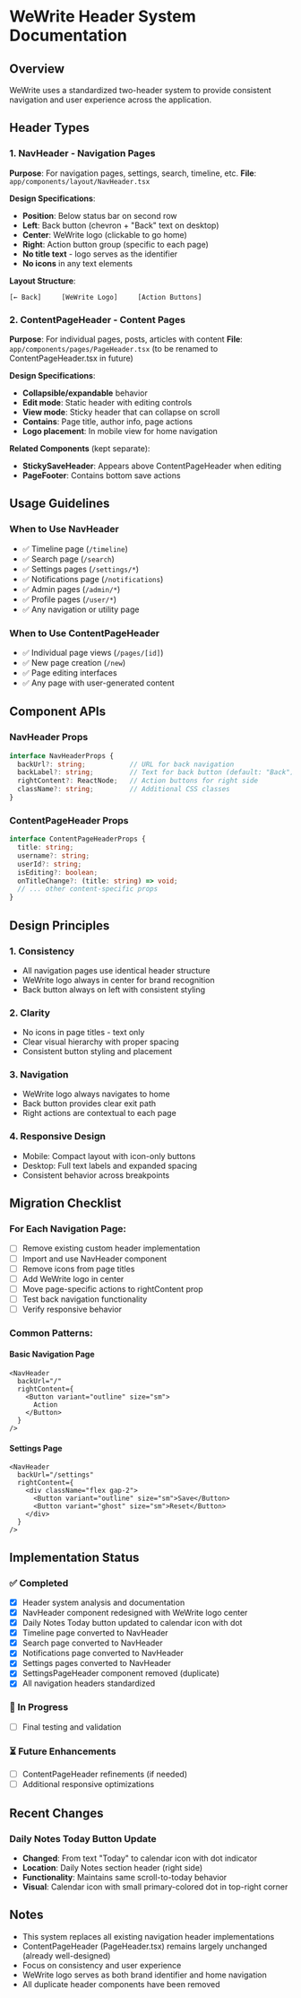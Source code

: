 # WeWrite Header System Documentation

## Overview

WeWrite uses a standardized two-header system to provide consistent navigation and user experience across the application.

## Header Types

### 1. NavHeader - Navigation Pages
**Purpose**: For navigation pages, settings, search, timeline, etc.
**File**: `app/components/layout/NavHeader.tsx`

**Design Specifications**:
- **Position**: Below status bar on second row
- **Left**: Back button (chevron + "Back" text on desktop)
- **Center**: WeWrite logo (clickable to go home)
- **Right**: Action button group (specific to each page)
- **No title text** - logo serves as the identifier
- **No icons** in any text elements

**Layout Structure**:
```
[← Back]     [WeWrite Logo]     [Action Buttons]
```

### 2. ContentPageHeader - Content Pages
**Purpose**: For individual pages, posts, articles with content
**File**: `app/components/pages/PageHeader.tsx` (to be renamed to ContentPageHeader.tsx in future)

**Design Specifications**:
- **Collapsible/expandable** behavior
- **Edit mode**: Static header with editing controls
- **View mode**: Sticky header that can collapse on scroll
- **Contains**: Page title, author info, page actions
- **Logo placement**: In mobile view for home navigation

**Related Components** (kept separate):
- **StickySaveHeader**: Appears above ContentPageHeader when editing
- **PageFooter**: Contains bottom save actions

## Usage Guidelines

### When to Use NavHeader
- ✅ Timeline page (`/timeline`)
- ✅ Search page (`/search`) 
- ✅ Settings pages (`/settings/*`)
- ✅ Notifications page (`/notifications`)
- ✅ Admin pages (`/admin/*`)
- ✅ Profile pages (`/user/*`)
- ✅ Any navigation or utility page

### When to Use ContentPageHeader
- ✅ Individual page views (`/pages/[id]`)
- ✅ New page creation (`/new`)
- ✅ Page editing interfaces
- ✅ Any page with user-generated content

## Component APIs

### NavHeader Props
```typescript
interface NavHeaderProps {
  backUrl?: string;           // URL for back navigation
  backLabel?: string;         // Text for back button (default: "Back")
  rightContent?: ReactNode;   // Action buttons for right side
  className?: string;         // Additional CSS classes
}
```

### ContentPageHeader Props
```typescript
interface ContentPageHeaderProps {
  title: string;
  username?: string;
  userId?: string;
  isEditing?: boolean;
  onTitleChange?: (title: string) => void;
  // ... other content-specific props
}
```

## Design Principles

### 1. Consistency
- All navigation pages use identical header structure
- WeWrite logo always in center for brand recognition
- Back button always on left with consistent styling

### 2. Clarity
- No icons in page titles - text only
- Clear visual hierarchy with proper spacing
- Consistent button styling and placement

### 3. Navigation
- WeWrite logo always navigates to home
- Back button provides clear exit path
- Right actions are contextual to each page

### 4. Responsive Design
- Mobile: Compact layout with icon-only buttons
- Desktop: Full text labels and expanded spacing
- Consistent behavior across breakpoints

## Migration Checklist

### For Each Navigation Page:
- [ ] Remove existing custom header implementation
- [ ] Import and use NavHeader component
- [ ] Remove icons from page titles
- [ ] Add WeWrite logo in center
- [ ] Move page-specific actions to rightContent prop
- [ ] Test back navigation functionality
- [ ] Verify responsive behavior

### Common Patterns:

#### Basic Navigation Page
```tsx
<NavHeader 
  backUrl="/"
  rightContent={
    <Button variant="outline" size="sm">
      Action
    </Button>
  }
/>
```

#### Settings Page
```tsx
<NavHeader 
  backUrl="/settings"
  rightContent={
    <div className="flex gap-2">
      <Button variant="outline" size="sm">Save</Button>
      <Button variant="ghost" size="sm">Reset</Button>
    </div>
  }
/>
```

## Implementation Status

### ✅ Completed
- [x] Header system analysis and documentation
- [x] NavHeader component redesigned with WeWrite logo center
- [x] Daily Notes Today button updated to calendar icon with dot
- [x] Timeline page converted to NavHeader
- [x] Search page converted to NavHeader
- [x] Notifications page converted to NavHeader
- [x] Settings pages converted to NavHeader
- [x] SettingsPageHeader component removed (duplicate)
- [x] All navigation headers standardized

### 🔄 In Progress
- [ ] Final testing and validation

### ⏳ Future Enhancements
- [ ] ContentPageHeader refinements (if needed)
- [ ] Additional responsive optimizations

## Recent Changes

### Daily Notes Today Button Update
- **Changed**: From text "Today" to calendar icon with dot indicator
- **Location**: Daily Notes section header (right side)
- **Functionality**: Maintains same scroll-to-today behavior
- **Visual**: Calendar icon with small primary-colored dot in top-right corner

## Notes

- This system replaces all existing navigation header implementations
- ContentPageHeader (PageHeader.tsx) remains largely unchanged (already well-designed)
- Focus on consistency and user experience
- WeWrite logo serves as both brand identifier and home navigation
- All duplicate header components have been removed
